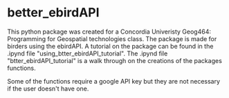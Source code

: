 # better_ebirdAPI 

This python package was created for a Concordia Univeristy Geog464: Programming for Geospatial technologies class. The package is made for birders using the ebirdAPI. 
A tutorial on the package can be found in the .ipynd file "using_btter_ebirdAPI_tutorial". The .ipynd file "btter_ebirdAPI_tutorial" is a walk through on the creations of the packages functions. 

Some of the functions require a google API key but they are not necessary if the user doesn't have one. 